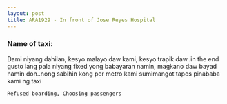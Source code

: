 ```yaml
---
layout: post
title: ARA1929 - In front of Jose Reyes Hospital
---
```


### Name of taxi: 

Dami niyang dahilan, kesyo malayo daw kami, kesyo trapik daw..in the end gusto lang pala niyang fixed yong babayaran namin, magkano daw bayad namin don..nong sabihin kong per metro kami sumimangot tapos pinababa kami ng taxi

```Refused boarding, Choosing passengers```
